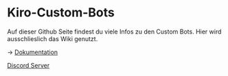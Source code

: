 # Kiro-Custom-Bots

Auf dieser Github Seite findest du viele Infos zu den Custom Bots. Hier wird ausschlieslich das Wiki genutzt.

-> [Dokumentation](https://github.com/Colin755/Kiro-Custom-Bots/wiki)

[Discord Server](https://discord.gg/wQ2b8JF5rC)





